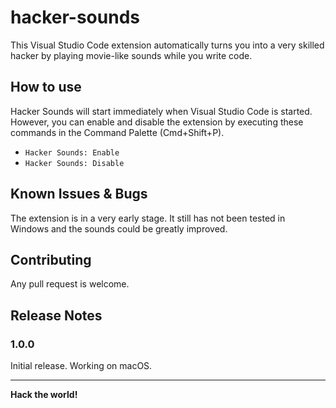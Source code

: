 # hacker-sounds

This Visual Studio Code extension automatically turns you into a very skilled hacker by playing movie-like sounds while you write code.

## How to use

Hacker Sounds will start immediately when Visual Studio Code is started. However, you can enable and disable the extension by executing these commands in the Command Palette (Cmd+Shift+P).

- `Hacker Sounds: Enable`
- `Hacker Sounds: Disable`

## Known Issues & Bugs

The extension is in a very early stage. It still has not been tested in Windows and the sounds could be greatly improved.

## Contributing

Any pull request is welcome.

## Release Notes

### 1.0.0

Initial release. Working on macOS.

-----------------------------------------------------------------------------------------------------------

**Hack the world!**
